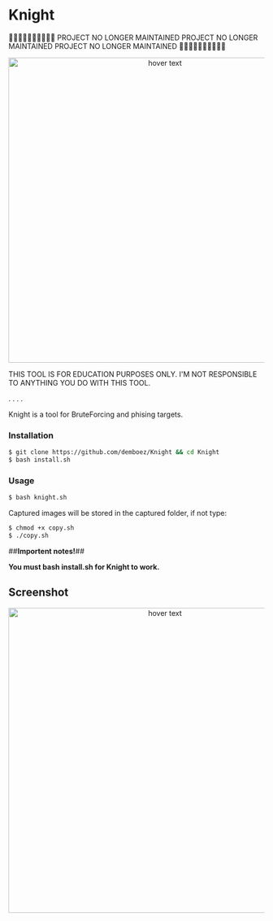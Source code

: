 # Knight

🔴🔴🔴🔴🔴🔴🔴🔴🔴🔴
PROJECT NO LONGER MAINTAINED
PROJECT NO LONGER MAINTAINED
PROJECT NO LONGER MAINTAINED
🔴🔴🔴🔴🔴🔴🔴🔴🔴🔴

<p align="center">
  <img src="https://imgur.com/mIQh05m.png" width="600" title="hover text">
</p>
THIS TOOL IS FOR EDUCATION PURPOSES ONLY. I'M NOT RESPONSIBLE TO ANYTHING YOU DO WITH THIS TOOL.

.
.
.
.

Knight is a tool for BruteForcing and phising targets.
 
 <h3>Installation</h3>
 
```bash
$ git clone https://github.com/demboez/Knight && cd Knight
$ bash install.sh
```

<h3>Usage</h3>

```bash
$ bash knight.sh
 ```
 
 Captured images will be stored in the captured folder, if not type:

```bash
$ chmod +x copy.sh
$ ./copy.sh
```

 ##**Importent notes!**##
 
 **You must bash install.sh for Knight to work.**

## Screenshot
<p align="center">
  <img src="https://imgur.com/xz8zSiY.png" width="600" title="hover text">
</p>
